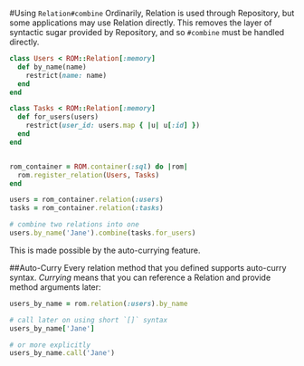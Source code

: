 #Using `Relation#combine`
Ordinarily, Relation is used through Repository, but some applications may use Relation directly. 
This removes the layer of syntactic sugar provided by Repository, and so `#combine` must be handled directly.

```ruby
class Users < ROM::Relation[:memory]
  def by_name(name)
    restrict(name: name)
  end
end

class Tasks < ROM::Relation[:memory]
  def for_users(users)
    restrict(user_id: users.map { |u| u[:id] })
  end
end


rom_container = ROM.container(:sql) do |rom|
  rom.register_relation(Users, Tasks)
end

users = rom_container.relation(:users)
tasks = rom_container.relation(:tasks)

# combine two relations into one
users.by_name('Jane').combine(tasks.for_users)
```


This is made possible by the auto-currying feature. 

##Auto-Curry
Every relation method that you defined supports auto-curry syntax. *Currying* means that you can reference a Relation 
and provide method arguments later:

```ruby
users_by_name = rom.relation(:users).by_name

# call later on using short `[]` syntax
users_by_name['Jane']

# or more explicitly
users_by_name.call('Jane')
```